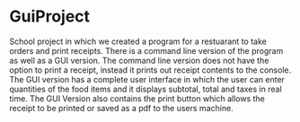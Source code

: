 # GuiProject
School project in which we created a program for a restuarant to take orders and print receipts. There is a command line version of the program as well as
a GUI version. The command line version does not have the option to print a receipt, instead it prints out receipt contents to the console. The GUI version
has a complete user interface in which the user can enter quantities of the food items and it displays subtotal, total and taxes in real time. The GUI 
Version also contains the print button which allows the receipt to be printed or saved as a pdf to the users machine.
